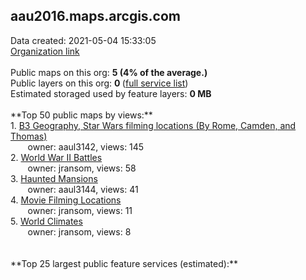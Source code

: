 <h2>aau2016.maps.arcgis.com</h2> Data created: 2021-05-04 15:33:05 <br /><a target='new' href='https://aau2016.maps.arcgis.com'>Organization link</a><br /><br />Public maps on this org: <b>5 (4% of the average.)</b><br />Public layers on this org: <b>0 </b>(<a target='new' href='https://services.arcgis.com/lfQc5gTBGWkqtoNY/ArcGIS/rest/services'>full service list</a>)<br />Estimated storaged used by feature layers: <b>0 MB</b><br /><br />**Top 50 public maps by views:**<br />  1. <a target='new' href='https://www.arcgis.com/home/item.html?id=eadc519eeca14bc6bae784514beddc68'>B3 Geography, Star Wars filming locations (By Rome, Camden, and Thomas)</a> <br />  &nbsp;&nbsp;&nbsp;&nbsp; &nbsp;&nbsp;owner: aaul3142, views: 145<br />  2. <a target='new' href='https://www.arcgis.com/home/item.html?id=07623c9bff6e4af58b6e82b0aac259eb'>World War II Battles</a> <br />  &nbsp;&nbsp;&nbsp;&nbsp; &nbsp;&nbsp;owner: jransom, views: 58<br />  3. <a target='new' href='https://www.arcgis.com/home/item.html?id=fcd583448a3f4f58bb0c95c94762bb8b'>Haunted Mansions</a> <br />  &nbsp;&nbsp;&nbsp;&nbsp; &nbsp;&nbsp;owner: aaul3144, views: 41<br />  4. <a target='new' href='https://www.arcgis.com/home/item.html?id=87f35beacc4843d785bf89aecb3c8c49'>Movie Filming Locations</a> <br />  &nbsp;&nbsp;&nbsp;&nbsp; &nbsp;&nbsp;owner: jransom, views: 11<br />  5. <a target='new' href='https://www.arcgis.com/home/item.html?id=260d0438d8d44dc69d34d4484529e3cf'>World Climates</a> <br />  &nbsp;&nbsp;&nbsp;&nbsp; &nbsp;&nbsp;owner: jransom, views: 8<br /><br /><br />**Top 25 largest public feature services (estimated):**<br />